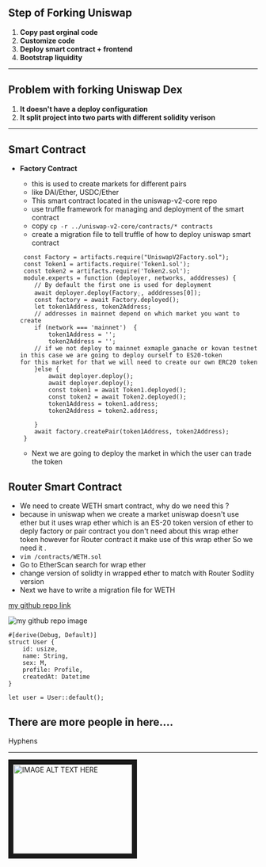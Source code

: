 ## Step of Forking Uniswap 
1. <b>Copy past orginal code</b>
2. <b>Customize code</b>
3. <b>Deploy smart contract + frontend</b>
4. <b> Bootstrap liquidity </b>
***
## Problem with forking Uniswap Dex
1. <b>It doesn't have a deploy configuration </b>
1. <b>It split project into two parts with different solidity verison</b>

***
## Smart Contract

* <b>Factory Contract</b> 
	* this is used to create markets for different pairs
	* like DAI/Ether, USDC/Ether
	* This smart contract located in the uniswap-v2-core repo
	* use truffle framework for managing and deployment of the smart contract
	* copy `cp -r ../uniswap-v2-core/contracts/* contracts`
	* create a migration file to tell truffle of how to deploy uniswap smart contract

	```	
	 const Factory = artifacts.require("UniswapV2Factory.sol");
	 const Token1 = artifacts.require('Token1.sol');
	 const token2 = artifacts.require('Token2.sol');
	 module.experts = function (deployer, networks, adddresses) {
	 	// By default the first one is used for deployment
	 	await deployer.deploy(Factoryុ, adddresses[0]);
		const factory = await Factory.deployed();
		let token1Address, token2Address;
		// addresses in mainnet depend on which market you want to create	
		if (network === 'mainnet')  {
			token1Address = '';
			token2Address = '';
		// if we not deploy to mainnet exmaple ganache or kovan testnet in this case we are going to deploy ourself to ES20-token 
	for this market for that we will need to create our own ERC20 token
		}else {
			await deployer.deploy();
			await deployer.deploy();
			const token1 = await Token1.deployed();
			const token2 = await Token2.deployed();
			token1Address = token1.address;
			token2Address = token2.address;

		}
		await factory.createPair(token1Address, token2Address);
	 }
	 ```

	* Next we are going to deploy the market in which the user can trade the token 





## Router Smart Contract

* We need to create WETH smart contract, why do we need this ?
* because in uniswap when we create a market uniswap doesn't use ether but it uses wrap ether which is an ES-20 token version of ether to deply factory or pair contract you don't need about this wrap ether token however for Router contract it make use of this wrap ether So we need it .
* `vim /contracts/WETH.sol`
* Go to EtherScan search for wrap ether
* change version of solidty in wrapped ether to match with Router Sodlity version 
* Next we have to write a migration file for WETH






















[my github repo link](https://www.github.com/veasnama)

![my github repo image](https://avatars.githubusercontent.com/u/47025775?s=400&u=108ab5536444ad04990ea587cbee8927f63c13fd&v=4 "My github account image")



```
#[derive(Debug, Default)]
struct User {
	id: usize,
	name: String,
	sex: M,
	profile: Profile,
	createdAt: Datetime
}

let user = User::default();

```

There are more people in here....
---

Hyphens
***
<a href="https://www.youtube.com/watch?v=22JAs0kNA9k&t=374s" target="_blank"><img src=" https://avatars.githubusercontent.com/u/47025775?s=400&u=108ab5536444ad04990ea587cbee8927f63c13fd&v=4 " 
alt="IMAGE ALT TEXT HERE" width="240" height="180" border="10" /></a>
	
